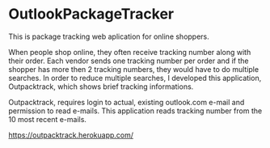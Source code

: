 # OutlookPackageTracker


This is package tracking web aplication for online shoppers.

When people shop online, they often receive tracking number along with their order.
Each vendor sends one tracking number per order and if the shopper has more then 2 tracking numbers, they would have to do multiple searches.
In order to reduce multiple searches, I developed this application, Outpacktrack, which shows brief tracking informations.

Outpacktrack, requires login to actual, existing outlook.com e-mail and permission to read e-mails.
This application reads tracking number from the 10 most recent e-mails.


https://outpacktrack.herokuapp.com/
